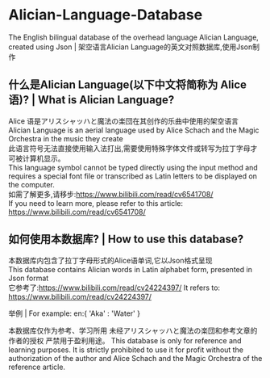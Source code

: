 # Alician-Language-Database
The English bilingual database of the overhead language Alician Language, created using Json | 架空语言Alician Language的英文对照数据库,使用Json制作  
## 什么是Alician Language(以下中文将简称为 Alice语)? | What is Alician Language?    
Alice 语是アリスシャッハと魔法の楽団在其创作的乐曲中使用的架空语言  
Alician Language is an aerial language used by Alice Schach and the Magic Orchestra in the music they create  
此语言符号无法直接使用输入法打出,需要使用特殊字体文件或转写为拉丁字母才可被计算机显示。    
This language symbol cannot be typed directly using the input method and requires a special font file or transcribed as Latin letters to be displayed on the computer.  
如需了解更多,请移步:https://www.bilibili.com/read/cv6541708/  
If you need to learn more, please refer to this article: https://www.bilibili.com/read/cv6541708/
## 如何使用本数据库? | How to use this database?
本数据库内包含了拉丁字母形式的Alice语单词,它以Json格式呈现  
This database contains Alician words in Latin alphabet form, presented in Json format  
它参考了:https://www.bilibili.com/read/cv24224397/
It refers to: https://www.bilibili.com/read/cv24224397/

举例 | For example:
en:{
  'Aka' : 'Water'
}


本数据库仅作为参考、学习所用 未经アリスシャッハと魔法の楽団和参考文章的作者的授权 严禁用于盈利用途。
This database is only for reference and learning purposes. It is strictly prohibited to use it for profit without the authorization of the author and Alice Schach and the Magic Orchestra of the reference article.  
